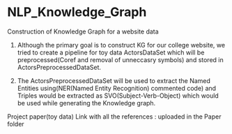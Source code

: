 # NLP_Knowledge_Graph

Construction of Knowledge Graph for a website data

1. Although the primary goal is to construct KG for our college website, we tried to create a pipeline for toy data ActorsDataSet which will be preprocessed(Coref and removal of unneccasry symbols) and stored in ActorsPreprocessedDataSet.

2. The ActorsPreprocessedDataSet will be used to extract the Named Entities using(NER(Named Entity Recognition) commented code) and Triples would be extracted as SVO(Subject-Verb-Object) which would be used while generating the Knowledge graph.

Project paper(toy data) Link with all the references : uploaded in the Paper folder 
